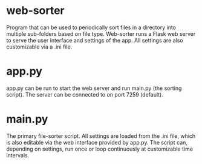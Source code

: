 # web-sorter

Program that can be used to periodically sort files in a directory into multiple sub-folders based on file type. Web-sorter runs a Flask web server to serve the user interface and settings of the app. All settings are also customizable via a .ini file.

# app.py
app.py can be run to start the web server and run main.py (the sorting script).
The server can be connected to on port 7259 (default).

# main.py
The primary file-sorter script. All settings are loaded from the .ini file, which is also editable via the web interface provided by app.py. The script can, depending on settings, run once or loop continuously at customizable time intervals.
